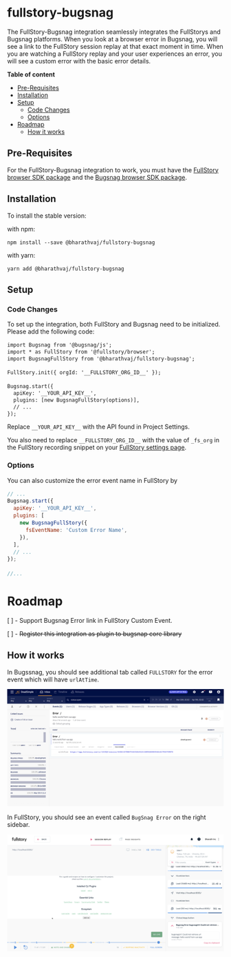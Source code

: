 # fullstory-bugsnag

The FullStory-Bugsnag integration seamlessly integrates the FullStorys and Bugsnag platforms. When you look at a browser error in Bugsnag, you will see a link
to the FullStory session replay at that exact moment in time. When you are watching a FullStory replay and your user experiences an error, you will see a custom
error with the basic error details.

<!-- START doctoc generated TOC please keep comment here to allow auto update -->
<!-- DON'T EDIT THIS SECTION, INSTEAD RE-RUN doctoc TO UPDATE -->
**Table of content**

  - [Pre-Requisites](#pre-requisites)
  - [Installation](#installation)
  - [Setup](#setup)
    - [Code Changes](#code-changes)
    - [Options](#options)
- [Roadmap](#roadmap)
  - [How it works](#how-it-works)

<!-- END doctoc generated TOC please keep comment here to allow auto update -->

## Pre-Requisites

For the FullStory-Bugsnag integration to work, you must have the [FullStory browser SDK package](https://www.npmjs.com/package/@fullstory/browser) and the
[Bugsnag browser SDK package](https://www.npmjs.com/package/@bugsnag/browser).

## Installation

To install the stable version:

with npm:

```
npm install --save @bharathvaj/fullstory-bugsnag
```

with yarn:

```
yarn add @bharathvaj/fullstory-bugsnag
```

## Setup

### Code Changes

To set up the integration, both FullStory and Bugsnag need to be initialized. Please add the following code:

```
import Bugsnag from '@bugsnag/js';
import * as FullStory from '@fullstory/browser';
import BugsnagFullStory from '@bharathvaj/fullstory-bugsnag';

FullStory.init({ orgId: '__FULLSTORY_ORG_ID__' });

Bugsnag.start({
  apiKey: '__YOUR_API_KEY__',
  plugins: [new BugsnagFullStory(options)],
  // ...
});

```

Replace `__YOUR_API_KEY__` with the API found in Project Settings.

You also need to replace `__FULLSTORY_ORG_ID__` with the value of `_fs_org` in the FullStory recording snippet on your
[FullStory settings page](https://help.fullstory.com/hc/en-us/articles/360020623514).

### Options

You can also customize the error event name in FullStory by

```js
// ...
Bugsnag.start({
  apiKey: '__YOUR_API_KEY__',
  plugins: [
    new BugsnagFullStory({
      fsEventName: 'Custom Error Name',
    }),
  ],
  // ...
});

//...
```

# Roadmap

[ ] - Support Bugsnag Error link in FullStory Custom Event.

[ ] - ~~Register this integration as plugin to bugsnap core library~~

## How it works

In Bugssnag, you should see additional tab called `FULLSTORY` for the error event which will have `urlAtTime`.

![BugSnag](../../media/bugsnag.png)

In FullStory, you should see an event called `BugSnag Error` on the right sidebar.

![FullStory](../../media/fs-bugsnag.png)
